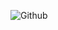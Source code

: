 ![Github](https://user-images.githubusercontent.com/46786100/115771083-ce417c80-a3ad-11eb-9574-9e63e6956591.jpg)
